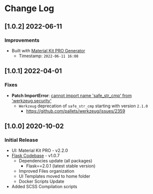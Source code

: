 # Change Log

## [1.0.2] 2022-06-11
### Improvements

- Built with [Material Kit PRO Generator](https://appseed.us/generator/material-kit-pro/)
  - Timestamp: `2022-06-11 16:08`

## [1.0.1] 2022-04-01
### Fixes

- **Patch ImportError**: [cannot import name 'safe_str_cmp' from 'werkzeug.security'](https://docs.appseed.us/content/how-to-fix/importerror-cannot-import-name-safe_str_cmp-from-werkzeug.security)
  - `Werkzeug` deprecation of `safe_str_cmp` starting with version `2.1.0`
    - https://github.com/pallets/werkzeug/issues/2359

## [1.0.0] 2020-10-02
### Initial Release

- UI: Material Kit PRO - v2.2.0
- [Flask Codebase](https://github.com/app-generator/boilerplate-code-flask/releases) - v1.0.7
  - Dependencies update (all packages)
    - Flask==2.0.1 (latest stable version)
  - Improved Files organization
  - UI Templates moved to home folder
  - Docker Scripts Update
- Added SCSS Compilation scripts  